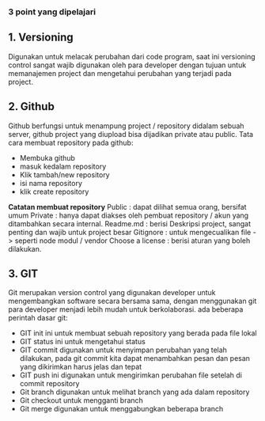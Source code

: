 ### 3 point yang dipelajari

## 1. Versioning
Digunakan untuk melacak perubahan dari code program, saat ini versioning control sangat wajib digunakan oleh para developer dengan tujuan untuk memanajemen project dan mengetahui perubahan yang terjadi pada project.

## 2. Github
Github berfungsi untuk menampung project / repository didalam sebuah server, github project yang diupload bisa dijadikan private atau public.
Tata cara membuat repository pada github:
- Membuka github
- masuk kedalam repository
- Klik tambah/new repository
- isi nama repository 
- klik create repository



**Catatan membuat repository**
Public : dapat dilihat semua orang, bersifat umum
Private :  hanya dapat diakses oleh pembuat repository / akun yang ditambahkan secara internal.
Readme.md : berisi Deskripsi project, sangat penting dan wajib untuk project besar
Gitignore :  untuk mengecualikan file -> seperti node modul / vendor
Choose a license : berisi aturan yang boleh dilakukan.

## 3. GIT
Git merupakan version control yang digunakan developer untuk mengembangkan software secara bersama sama, dengan menggunakan git para developer menjadi lebih mudah untuk berkolaborasi.
ada beberapa perintah dasar git:
-	GIT init ini untuk membuat sebuah repository yang berada pada file lokal
-	GIT status ini untuk mengetahui status 
-	GIT commit digunakan untuk menyimpan perubahan yang telah dilakukan, pada git commit kita dapat menambahkan pesan dan pesan yang dikirimkan harus jelas dan tepat
-	GIT push ini digunakan untuk mengirimkan perubahan file setelah di commit repository
-	Git branch digunakan untuk melihat branch yang ada dalam repository
-	Git checkout untuk mengganti branch
-	Git merge  digunakan untuk menggabungkan beberapa branch




